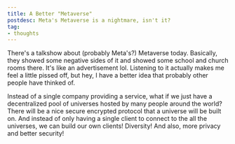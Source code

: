 ```yaml
---
title: A Better "Metaverse"
postdesc: Meta's Metaverse is a nightmare, isn't it?
tag:
- thoughts
---
```


There's a talkshow about (probably Meta's?) Metaverse today. Basically, they showed some negative sides of it and showed some school and church rooms there. It's like an advertisement lol. Listening to it actually makes me feel a little pissed off, but hey, I have a better idea that probably other people have thinked of.

Instead of a single company providing a service, what if we just have a decentralized pool of universes hosted by many people around the world? There will be a nice secure encrypted protocol that a universe will be built on. And instead of only having a single client to connect to the all the universes, we can build our own clients! Diversity! And also, more privacy and better security!

